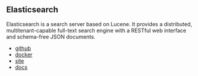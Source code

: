 ## Elasticsearch

Elasticsearch is a search server based on Lucene. It provides a distributed, multitenant-capable full-text search engine with a RESTful web interface and schema-free JSON documents.

- [github](https://github.com/elastic/elasticsearch)
- [docker](https://hub.docker.com/_/elasticsearch)
- [site](https://www.elastic.co)
- [docs](https://www.elastic.co/guide/index.html)
